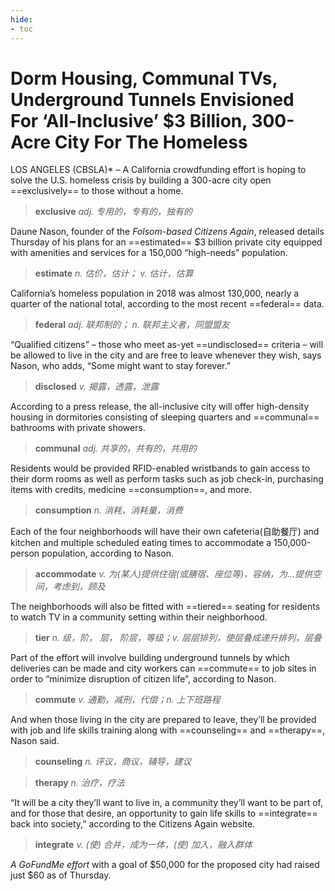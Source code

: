 ```yaml
---
hide:
- toc
---
```


# Dorm Housing, Communal TVs, Underground Tunnels Envisioned For ‘All-Inclusive’ $3 Billion, 300-Acre City For The Homeless

LOS ANGELES (CBSLA)* – A California crowdfunding effort is hoping to solve the U.S. homeless crisis by building a 300-acre city open ==exclusively== to those without a home.

> **exclusive**	*adj. 专用的，专有的，独有的*

Daune Nason, founder of the *Folsom-based Citizens Again*, released details Thursday of his plans for an ==estimated== $3 billion private city equipped with amenities and services for a 150,000 “high-needs” population.

> **estimate**	*n. 估价，估计；	v. 估计，估算*

California’s homeless population in 2018 was almost 130,000, nearly a quarter of the national total, according to the most recent ==federal== data. 

> **federal**	*adj. 联邦制的；	n. 联邦主义者，同盟盟友*

“Qualified citizens” – those who meet as-yet ==undisclosed== criteria – will be allowed to live in the city and are free to leave whenever they wish, says Nason, who adds, “Some might want to stay forever.”

> **disclosed**	*v. 揭露，透露，泄露*

According to a press release, the all-inclusive city will offer high-density housing in dormitories consisting of sleeping quarters and ==communal== bathrooms with private showers.

> **communal**	*adj. 共享的，共有的，共用的*

Residents would be provided RFID-enabled wristbands to gain access to their dorm rooms as well as perform tasks such as job check-in, purchasing items with credits, medicine ==consumption==, and more.

> **consumption**	*n. 消耗，消耗量，消费* 

Each of the four neighborhoods will have their own cafeteria(自助餐厅) and kitchen and multiple scheduled eating times to accommodate a 150,000-person population, according to Nason.

> **accommodate**	*v. 为(某人)提供住宿(或膳宿、座位等)，容纳，为…提供空间，考虑到，顾及*

The neighborhoods will also be fitted with ==tiered== seating for residents to watch TV in a community setting within their neighborhood.

> **tier**	*n. 级，阶， 层， 阶层，等级；v. 层层排列，使层叠成递升排列，层叠*

Part of the effort will involve building underground tunnels by which deliveries can be made and city workers can ==commute== to job sites in order to “minimize disruption of citizen life”, according to Nason.

> **commute**	*v. 通勤，减刑，代偿；n.  上下班路程*

And when those living in the city are prepared to leave, they’ll be provided with job and life skills training along with ==counseling== and ==therapy==, Nason said.

> **counseling**	*n. 评议，商议，辅导，建议*

> **therapy**	*n. 治疗，疗法*

“It will be a city they’ll want to live in, a community they’ll want to be part of, and for those that desire, an opportunity to gain life skills to ==integrate== back into society,” according to the Citizens Again website.

> **integrate**	*v. (使) 合并，成为一体，(使) 加入，融入群体*

*A GoFundMe effort* with a goal of \$50,000 for the proposed city had raised just \$60 as of Thursday.

